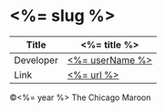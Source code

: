 # <%= slug %>

| Title | <%= title %> |
|-|-|
| Developer    | [<%= userName %>](<%= userEmail %>) |
| Link | [<%= url %>](<%= url %>) |


©<%= year %> The Chicago Maroon